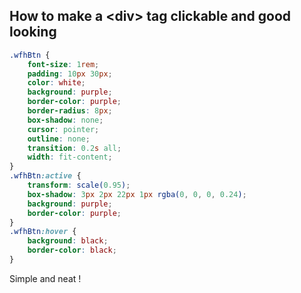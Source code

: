 ## How to make a &lt;div&gt; tag clickable and good looking

```css
.wfhBtn {
    font-size: 1rem;
    padding: 10px 30px;
    color: white;
    background: purple;
    border-color: purple;
    border-radius: 8px;
    box-shadow: none;
    cursor: pointer;
    outline: none;
    transition: 0.2s all;
    width: fit-content;
}
.wfhBtn:active {
    transform: scale(0.95);
    box-shadow: 3px 2px 22px 1px rgba(0, 0, 0, 0.24);
    background: purple;
    border-color: purple;
}
.wfhBtn:hover {
    background: black;
    border-color: black;
}
```

Simple and neat !
